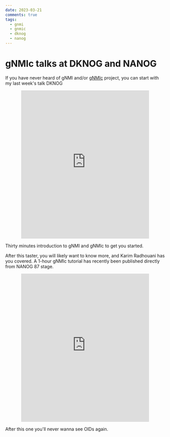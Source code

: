 ```yaml
---
date: 2023-03-21
comments: true
tags:
  - gnmi
  - gnmic
  - dknog
  - nanog
---
```


# gNMIc talks at DKNOG and NANOG

If you have never heard of gNMI and/or [gNMIc](https://gnmic.openconfig.net) project, you can start with my last week's talk DKNOG

<center>
<iframe type="text/html"
    width="80%"
    height="465"
    src="https://www.youtube.com/embed/mWjiIx4vMvg"
    frameborder="0">
</iframe>
</center>

Thirty minutes introduction to gNMI and gNMIc to get you started.

After this taster, you will likely want to know more, and Karim Radhouani has you covered. A 1-hour gNMIc tutorial has recently been published directly from NANOG 87 stage.

<center>
<iframe type="text/html"
    width="80%"
    height="465"
    src="https://www.youtube.com/embed/v3CL2vrGD_8"
    frameborder="0">
</iframe>
</center>

After this one you'll never wanna see OIDs again.
